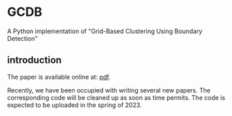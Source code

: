 # GCDB
A Python implementation of "Grid-Based Clustering Using Boundary Detection"

## introduction
The paper is available online at: [pdf](https://dumingjing.github.io/publication/2022-entropy-gcbd-dumj/2022-Entropy-GCBD-dumj.pdf).

Recently, we have been occupied with writing several new papers. The corresponding code will be cleaned up as soon as time permits. The code is expected to be uploaded in the spring of 2023.